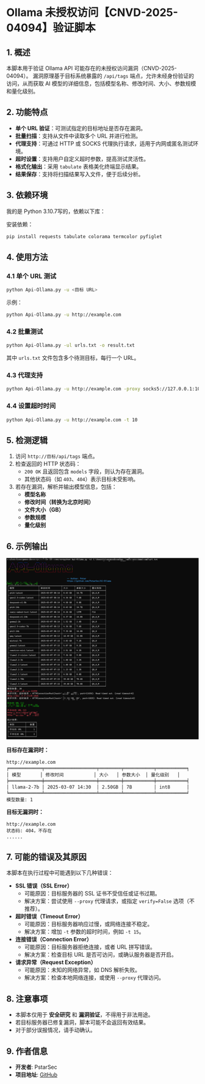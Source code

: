 # Ollama 未授权访问【CNVD-2025-04094】验证脚本

## 1. **概述**

本脚本用于验证 Ollama API 可能存在的未授权访问漏洞（CNVD-2025-04094）。 漏洞原理基于目标系统暴露的 `/api/tags` 端点，允许未经身份验证的访问，从而获取 AI 模型的详细信息，包括模型名称、修改时间、大小、参数规模和量化级别。

## 2. **功能特点**

- **单个 URL 验证**：可测试指定的目标地址是否存在漏洞。
- **批量扫描**：支持从文件中读取多个 URL 并进行检测。
- **代理支持**：可通过 HTTP 或 SOCKS 代理执行请求，适用于内网或匿名测试环境。
- **超时设置**：支持用户自定义超时参数，提高测试灵活性。
- **格式化输出**：采用 `tabulate` 表格美化终端显示结果。
- **结果保存**：支持将扫描结果写入文件，便于后续分析。

## 3. **依赖环境**

我的是 Python 3.10.7写的，依赖以下库：

安装依赖：

```bash
pip install requests tabulate colorama termcolor pyfiglet
```

## 4. **使用方法**

### **4.1 单个 URL 测试**

```bash
python Api-Ollama.py -u <目标 URL>
```

示例：

```bash
python Api-Ollama.py -u http://example.com
```

### **4.2 批量测试**

```bash
python Api-Ollama.py -ul urls.txt -o result.txt
```

其中 `urls.txt` 文件包含多个待测目标，每行一个 URL。

### **4.3 代理支持**

```bash
python Api-Ollama.py -u http://example.com -proxy socks5://127.0.0.1:1080
```

### **4.4 设置超时时间**

```bash
python Api-Ollama.py -u http://example.com -t 10
```

## 5. **检测逻辑**

1. 访问 `http://目标/api/tags` 端点。
2. 检查返回的 HTTP 状态码：
   - `200 OK` 且返回包含 `models` 字段，则认为存在漏洞。
   - 其他状态码（如 `403`、`404`）表示目标未受影响。
3. 若存在漏洞，解析并输出模型信息，包括：
   - **模型名称**
   - **修改时间（转换为北京时间）**
   - **文件大小（GB）**
   - **参数规模**
   - **量化级别**

## 6. **示例输出**

![](https://github.com/PstarSec/AI-Ollama/blob/main/2504fc7fc475093325d3a699895eb66.png)

**目标存在漏洞时：**

```
http://example.com
╒════════════╤═══════════════════╤════════╤═══════════╤═══════════╕
│ 模型       │ 修改时间           │ 大小   │ 参数大小  │ 量化级别   │
╞════════════╪═══════════════════╪════════╪═══════════╪═══════════╡
│ llama-2-7b │ 2025-03-07 14:30  │ 2.50GB │ 7B        │ int8      │
╘════════════╧═══════════════════╧════════╧═══════════╧═══════════╛
模型数量: 1
```

**目标无漏洞时：**

```
http://example.com
状态码: 404，不存在
......
```

## 7. **可能的错误及其原因**

本脚本在执行过程中可能遇到以下几种错误：

- **SSL 错误（SSL Error）**
  - 可能原因：目标服务器的 SSL 证书不受信任或证书过期。
  - 解决方案：尝试使用 `--proxy` 代理请求，或指定 `verify=False` 选项（不推荐）。
- **超时错误（Timeout Error）**
  - 可能原因：目标服务器响应过慢，或网络连接不稳定。
  - 解决方案：增加 `-t` 参数的超时时间，例如 `-t 15`。
- **连接错误（Connection Error）**
  - 可能原因：目标服务器拒绝连接，或者 URL 拼写错误。
  - 解决方案：检查目标 URL 是否可访问，或确认服务器是否开启。
- **请求异常（Request Exception）**
  - 可能原因：未知的网络异常，如 DNS 解析失败。
  - 解决方案：检查本地网络连接，或使用 `--proxy` 代理访问。

## 8. **注意事项**

- 本脚本仅用于 **安全研究** 和 **漏洞验证**，不得用于非法用途。
- 若目标服务器已修复漏洞，脚本可能不会返回有效结果。
- 对于部分误报情况，请手动确认。

## 9. **作者信息**

- **开发者**: PstarSec
- **项目地址**: [GitHub](https://github.com/PstarSec)
